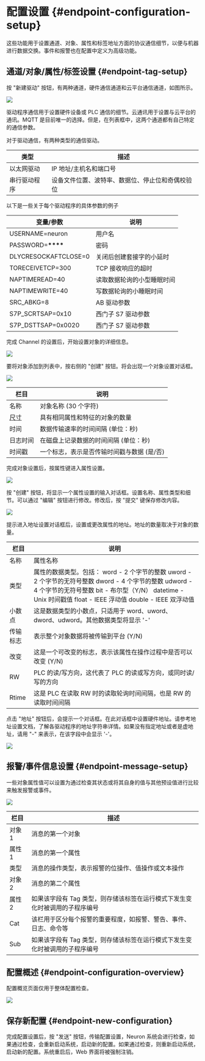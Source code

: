 # 配置设置 {#endpoint-configuration-setup}

这些功能用于设置通道、对象、属性和标签地址方面的协议通信细节，以便与机器进行数据交换。事件和报警也在配置中定义为高级功能。

## 通道/对象/属性/标签设置 {#endpoint-tag-setup}

按 "新建驱动" 按钮，有两种通道，硬件通信通道和云平台通信通道，如图所示。

![](./assets/tagsetup.png)

驱动程序通信用于设置硬件设备或 PLC 通信的细节。云通讯用于设置与云平台的通讯。MQTT 是目前唯一的选择。但是，在列表框中，这两个通道都有自己特定的通信参数。

对于驱动通信，有两种类型的通信驱动。

| 类型         | 描述                                             |
| ------------ | ------------------------------------------------ |
| 以太网驱动   | IP 地址/主机名和端口号                           |
| 串行驱动程序 | 设备文件位置、波特率、数据位、停止位和奇偶校验位 |

以下是一些关于每个驱动程序的具体参数的例子

| 变量/参数             | 说明                       |
| --------------------- | -------------------------- |
| USERNAME=neuron       | 用户名                     |
| PASSWORD=**\*\*\*\*** | 密码                       |
| DLYCRESOCKAFTCLOSE=0  | 关闭后创建套接字的小延时   |
| TORECEIVETCP=300      | TCP 接收响应的超时         |
| NAPTIMEREAD=40        | 读取数据轮询的小型睡眠时间 |
| NAPTIMEWRITE=40       | 写数据轮询的小睡眠时间     |
| SRC_ABKG=8            | AB 驱动参数                |
| S7P_SCRTSAP=0x10      | 西门子 S7 驱动参数         |
| S7P_DSTTSAP=0x0020    | 西门子 S7 驱动参数         |

完成 Channel 的设置后，开始设置对象的详细信息。

![](./assets/object-details.png)

要将对象添加到列表中，按右侧的 "创建" 按钮。将会出现一个对象设置对话框。

![](./assets/setup-dialog.png)

| 栏目        | 说明                                       |
| ----------- | ------------------------------------------ |
| 名称        | 对象名称 (30 个字符)                       |
| <u>尺寸</u> | 具有相同属性和特征的对象的数量             |
| 时间        | 数据传输速率的时间间隔 (单位：秒)          |
| 日志时间    | 在磁盘上记录数据的时间间隔 (单位：秒)      |
| 时间戳      | 一个标志，表示是否传输时间戳与数据 (是/否) |

完成对象设置后，按属性键进入属性设置。

![](./assets/attribute-setup.png)

按 "创建" 按钮，将显示一个属性设置的输入对话框。设置名称、属性类型和细节。可以通过 "编辑" 按钮进行修改。修改后，按 "提交" 键保存修改内容。

![](./assets/attribute-input.png)

提示进入地址设置对话框后，设置或更改属性的地址。地址的数量取决于对象的数量。

| 栏目     | 说明                                                                                                                                                                                                                   |
| -------- | ---------------------------------------------------------------------------------------------------------------------------------------------------------------------------------------------------------------------- |
| 名称     | 属性名称                                                                                                                                                                                                               |
| 类型     | 属性的数据类型。包括： word - 2 个字节的整数 uword - 2 个字节的无符号整数 dword - 4 个字节的整数 udword - 4 个字节的无符号整数 bit - 布尔型（Y/N） datetime - Unix 时间戳值 float - IEEE 浮动值 double - IEEE 双浮动值 |
| 小数点   | 这是数据类型的小数点，只适用于 word、uword、dword、udword。其他数据类型将显示 '-'                                                                                                                                      |
| 传输标志 | 表示整个对象数据将被传输到平台 (Y/N)                                                                                                                                                                                   |
| 改变     | 这是一个可改变的标志，表示该属性在操作过程中是否可以改变 (Y/N)                                                                                                                                                         |
| RW       | PLC 的读/写方向，这代表了 PLC 的读或写方向，或同时读/写的方向                                                                                                                                                          |
| Rtime    | 这是 PLC 在读取 RW 时的读取轮询时间间隔，也是 RW 的读取时间间隔                                                                                                                                                        |

点击 "地址" 按钮后，会提示一个对话框。在此对话框中设置硬件地址。请参考地址设置文档，了解各驱动程序的地址字符串详情。如果没有指定地址或者是虚地址，请用 "-" 来表示，在该字段中会显示 '-'。

![](./assets/hardware.png)

## 报警/事件信息设置 {#endpoint-message-setup}

一些对象属性值可以设置为通过检查其状态或将其自身的值与其他预设值进行比较来触发报警或事件。

![](./assets/event-setup.png)

| 栏目   | 描述                                                                        |
| ------ | --------------------------------------------------------------------------- |
| 对象 1 | 消息的第一个对象                                                            |
| 属性 1 | 消息的第一个属性                                                            |
| 类型   | 消息的操作类型，表示报警的位操作、值操作或文本操作                          |
| 对象 2 | 消息的第二个属性                                                            |
| 属性 2 | 如果该字段有 Tag 类型，则存储该标签在运行模式下发生变化时被调用的子程序编号 |
| Cat    | 该栏用于区分每个报警的重要程度，如报警、警告、事件、日志、命令等            |
| Sub    | 如果该字段有 Tag 类型，则存储该标签在运行模式下发生变化时被调用的子程序编号 |

## 配置概述 {#endpoint-configuration-overview}

配置概览页面仅用于整体配置检查。

![](./assets/configuration-overview.png)

## 保存新配置 {#endpoint-new-configuration}

完成配置设置后，按 "发送" 按钮，传输配置设置，Neuron 系统会进行检查，如果通过检查，会重新启动系统，启动新的配置。如果通过检查，则重新启动系统，启动新的配置。系统重启后，Web 界面将被强制注销。
